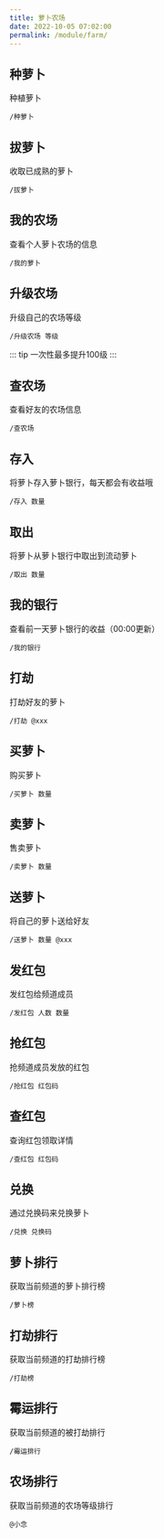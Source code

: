 ```yaml
---
title: 萝卜农场
date: 2022-10-05 07:02:00
permalink: /module/farm/
---
```

## 种萝卜

种植萝卜

```
/种萝卜
```

## 拔萝卜

收取已成熟的萝卜

```
/拔萝卜
```

## 我的农场

查看个人萝卜农场的信息

```
/我的萝卜
```

## 升级农场

升级自己的农场等级

```
/升级农场 等级
```
::: tip
一次性最多提升100级
:::

## 查农场

查看好友的农场信息

```
/查农场
```

## 存入

将萝卜存入萝卜银行，每天都会有收益哦

```
/存入 数量
```

## 取出

将萝卜从萝卜银行中取出到流动萝卜

```
/取出 数量
```

## 我的银行

查看前一天萝卜银行的收益（00:00更新）

```
/我的银行
```

## 打劫 <Badge text="10萝卜币" />

打劫好友的萝卜

```
/打劫 @xxx
```

## 买萝卜 <Badge text="25萝卜币" />

购买萝卜

```
/买萝卜 数量
```

## 卖萝卜 <Badge text="15~25萝卜币/根" />

售卖萝卜

```
/卖萝卜 数量
```

## 送萝卜

将自己的萝卜送给好友

```
/送萝卜 数量 @xxx
```

## 发红包

发红包给频道成员

```
/发红包 人数 数量
```

## 抢红包

抢频道成员发放的红包

```
/抢红包 红包码
```

## 查红包

查询红包领取详情

```
/查红包 红包码
```

## 兑换

通过兑换码来兑换萝卜

```
/兑换 兑换码
```

## 萝卜排行

获取当前频道的萝卜排行榜

```
/萝卜榜
```

## 打劫排行

获取当前频道的打劫排行榜

```
/打劫榜
```

## 霉运排行

获取当前频道的被打劫排行

```
/霉运排行
```

## 农场排行

获取当前频道的农场等级排行

```
@小念

